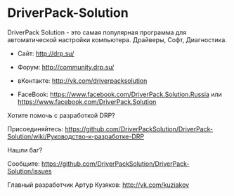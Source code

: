 DriverPack-Solution
===================

DriverPack Solution - это самая популярная программа для автоматической настройки компьютера. Драйверы, Софт, Диагностика.


* Сайт: http://drp.su/

* Форум: http://community.drp.su/

* вКонтакте: http://vk.com/driverpacksolution

* FaceBook: https://www.facebook.com/DriverPack.Solution.Russia или https://www.facebook.com/DriverPack.Solution


Хотите помочь с разработкой DRP?

Присоединяйтесь: https://github.com/DriverPackSolution/DriverPack-Solution/wiki/Руководство-к-разработке-DRP


Нашли баг?

Сообщите: https://github.com/DriverPackSolution/DriverPack-Solution/issues



Главный разработчик Артур Кузяков: http://vk.com/kuziakov
